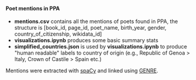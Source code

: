 #### Poet mentions in PPA
- **mentions.csv** contains all the mentions of poets found in PPA, the structure is [book_id, page_id, poet_name, birth_year, gender, country_of_citizenship, wikidata_id]
- **visualizations.ipynb** produces some basic summary stats
- **simplified_countries.json** is used by **visualizations.ipynb** to produce "human readable" labels to country of origin (e.g., Republic of Genoa > Italy, Crown of Castile > Spain etc.)

 Mentions were extracted with [spaCy](https://spacy.io/) and linked using [GENRE](https://github.com/facebookresearch/GENRE).
